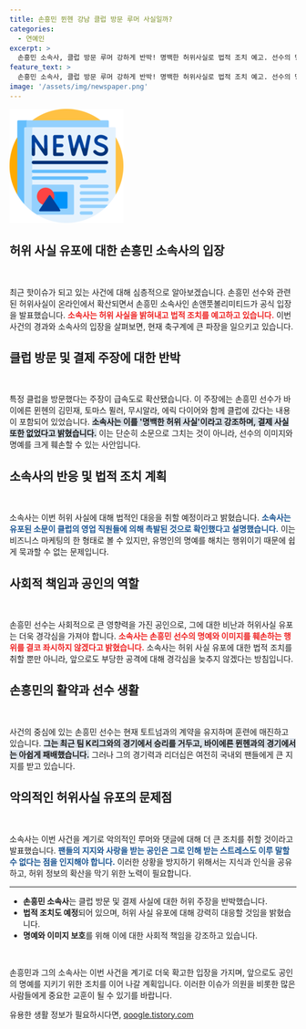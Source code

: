 ```yaml
---
title: 손흥민 뮌헨 강남 클럽 방문 루머 사실일까?
categories:
  - 연예인
excerpt: >
  손흥민 소속사, 클럽 방문 루머 강하게 반박! 명백한 허위사실로 법적 조치 예고. 선수의 명예 훼손한 업소 홍보용 유포에 맞서 강경 대응 나선다. 클릭하여 자세한 내용을 확인하세요!
feature_text: >
  손흥민 소속사, 클럽 방문 루머 강하게 반박! 명백한 허위사실로 법적 조치 예고. 선수의 명예 훼손한 업소 홍보용 유포에 맞서 강경 대응 나선다. 클릭하여 자세한 내용을 확인하세요!
image: '/assets/img/newspaper.png'
---
```


<p><img src="/assets/img/newspaper.png" alt="kimp 속보" /></p>

<h2 data-ke-size="size26">허위 사실 유포에 대한 손흥민 소속사의 입장</h2>

<p data-ke-size="size16">&nbsp;</p>

<p>최근 핫이슈가 되고 있는 사건에 대해 심층적으로 알아보겠습니다. 손흥민 선수와 관련된 허위사실이 온라인에서 확산되면서 손흥민 소속사인 손앤풋볼리미티드가 공식 입장을 발표했습니다. <b><span style="color: #ee2323;">소속사는 허위 사실을 밝혀내고 법적 조치를 예고하고 있습니다.</span></b> 이번 사건의 경과와 소속사의 입장을 살펴보면, 현재 축구계에 큰 파장을 일으키고 있습니다.</p>

<h2 data-ke-size="size26">클럽 방문 및 결제 주장에 대한 반박</h2>

<p data-ke-size="size16">&nbsp;</p>

<p>특정 클럽을 방문했다는 주장이 급속도로 확산됐습니다. 이 주장에는 손흥민 선수가 바이에른 뮌헨의 김민재, 토마스 뮐러, 무시알라, 에릭 다이어와 함께 클럽에 갔다는 내용이 포함되어 있었습니다. <b><span style="background-color: #21538527;">소속사는 이를 '명백한 허위 사실'이라고 강조하며, 결제 사실 또한 없었다고 밝혔습니다.</span></b> 이는 단순히 소문으로 그치는 것이 아니라, 선수의 이미지와 명예를 크게 훼손할 수 있는 사안입니다.</p>

<h2 data-ke-size="size26">소속사의 반응 및 법적 조치 계획</h2>

<p data-ke-size="size16">&nbsp;</p>

<p>소속사는 이번 허위 사실에 대해 법적인 대응을 취할 예정이라고 밝혔습니다. <b><span style="color: #1a5490;">소속사는 유포된 소문이 클럽의 영업 직원들에 의해 촉발된 것으로 확인했다고 설명했습니다.</span></b> 이는 비즈니스 마케팅의 한 형태로 볼 수 있지만, 유명인의 명예를 해치는 행위이기 때문에 쉽게 묵과할 수 없는 문제입니다.</p>

<h2 data-ke-size="size26">사회적 책임과 공인의 역할</h2>

<p data-ke-size="size16">&nbsp;</p>

<p>손흥민 선수는 사회적으로 큰 영향력을 가진 공인으로, 그에 대한 비난과 허위사실 유포는 더욱 경각심을 가져야 합니다. <b><span style="color: #ee2323;">소속사는 손흥민 선수의 명예와 이미지를 훼손하는 행위를 결코 좌시하지 않겠다고 밝혔습니다.</span></b> 소속사는 허위 사실 유포에 대한 법적 조치를 취할 뿐만 아니라, 앞으로도 부당한 공격에 대해 경각심을 늦추지 않겠다는 방침입니다.</p>

<h2 data-ke-size="size26">손흥민의 활약과 선수 생활</h2>

<p data-ke-size="size16">&nbsp;</p>

<p>사건의 중심에 있는 손흥민 선수는 현재 토트넘과의 계약을 유지하며 훈련에 매진하고 있습니다. <b><span style="background-color: #21538527;">그는 최근 팀 K리그와의 경기에서 승리를 거두고, 바이에른 뮌헨과의 경기에서는 아쉽게 패배했습니다.</span></b> 그러나 그의 경기력과 리더십은 여전히 국내외 팬들에게 큰 지지를 받고 있습니다.</p>

<h2 data-ke-size="size26">악의적인 허위사실 유포의 문제점</h2>

<p data-ke-size="size16">&nbsp;</p>

<p>소속사는 이번 사건을 계기로 악의적인 루머와 댓글에 대해 더 큰 조치를 취할 것이라고 발표했습니다. <b><span style="color: #1a5490;">팬들의 지지와 사랑을 받는 공인은 그로 인해 받는 스트레스도 이루 말할 수 없다는 점을 인지해야 합니다.</span></b> 이러한 상황을 방지하기 위해서는 지식과 인식을 공유하고, 허위 정보의 확산을 막기 위한 노력이 필요합니다.</p>

<hr />

<ul>
    <li><b>손흥민 소속사</b>는 클럽 방문 및 결제 사실에 대한 허위 주장을 반박했습니다.</li>
    <li><b>법적 조치도 예정</b>되어 있으며, 허위 사실 유포에 대해 강력히 대응할 것임을 밝혔습니다.</li>
    <li><b>명예와 이미지 보호</b>를 위해 이에 대한 사회적 책임을 강조하고 있습니다.</li>
</ul>

<p data-ke-size="size16">&nbsp;</p>

<p>손흥민과 그의 소속사는 이번 사건을 계기로 더욱 확고한 입장을 가지며, 앞으로도 공인의 명예를 지키기 위한 조치를 이어 나갈 계획입니다. 이러한 이슈가 의원을 비롯한 많은 사람들에게 중요한 교훈이 될 수 있기를 바랍니다.</p>
유용한 생활 정보가 필요하시다면, <a href="https://qoogle.tistory.com" rel="dofollow">qoogle.tistory.com</a>


